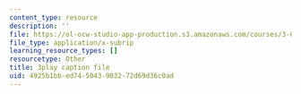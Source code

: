 ```yaml
---
content_type: resource
description: ''
file: https://ol-ocw-studio-app-production.s3.amazonaws.com/courses/3-091sc-introduction-to-solid-state-chemistry-fall-2010/4925b1bbed745043903272d69d36c0ad_qKh4mOlEZpE.vtt
file_type: application/x-subrip
learning_resource_types: []
resourcetype: Other
title: 3play caption file
uid: 4925b1bb-ed74-5043-9032-72d69d36c0ad
---
```


